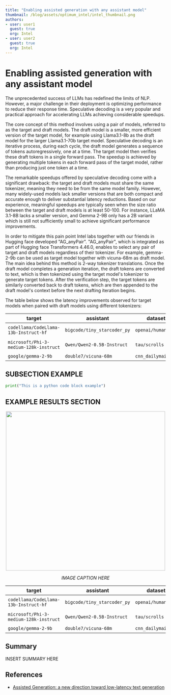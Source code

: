 ```yaml
---
title: "Enabling assisted generation with any assistant model"
thumbnail: /blog/assets/optimum_intel/intel_thumbnail.png
authors:
- user: user1
  guest: true
  org: Intel
- user: user2
  guest: true
  org: Intel
---
```


# Enabling assisted generation with any assistant model

The unprecedented success of LLMs has redefined the limits of NLP. However, a major challenge in their deployment is optimizing performance to reduce their response time.
Speculative decoding is a very popular and practical approach for accelerating LLMs achieving considerable speedups.
 
The core concept of this method involves using a pair of models, referred to as the target and draft models. The draft model is a smaller, more efficient version of the target model, for example using Llama3.1-8b as the draft model for the larger Llama3.1-70b target model.
Speculative decoding is an iterative process, during each cycle, the draft model generates a sequence of tokens autoregressively, one at a time. The target model then verifies these draft tokens in a single forward pass. The speedup is achieved by generating multiple tokens in each forward pass of the target model, rather than producing just one token at a time.

The remarkable speedups offered by speculative decoding come with a significant drawback: the target and draft models must share the same tokenizer, meaning they need to be from the same model family. However, many widely-used models lack smaller versions that are both compact and accurate enough to deliver substantial latency reductions. Based on our experience, meaningful speedups are typically seen when the size ratio between the target and draft models is at least 50-100. For instance, LLaMA 3.1-8B lacks a smaller version, and Gemma 2-9B only has a 2B variant which is still not sufficiently small to achieve significant performance improvements.
 
In order to mitigate this pain point Intel labs together with our friends in Hugging face developed "AG_anyPair". "AG_anyPair", which is integrated as part of Hugging face Transformers 4.46.0, enables to select any pair of target and draft models regardless of their tokenizer. For example, gemma-2-9b can be used as target model together with vicuna-68m as draft model. The main idea behind this method is 2-way tokenizer translations. Once the draft model completes a generation iteration, the draft tokens are converted to text, which is then tokenized using the target model's tokenizer to generate target tokens. After the verification step, the target tokens are similarly converted back to draft tokens, which are then appended to the draft model's context before the next drafting iteration begins.

The table below shows the latency improvements observed for target models when paired with draft models using different tokenizers:

| target | assistant | dataset | task | speedup |
|----------------------|---------------------|---------------------------|---------------------------|---------------------------|
| `codellama/CodeLlama-13b-Instruct-hf` | `bigcode/tiny_starcoder_py` | `openai/humaneval` | code generation | **2.01x** |
| `microsoft/Phi-3-medium-128k-instruct` | `Qwen/Qwen2-0.5B-Instruct`  | `tau/scrolls`   | long-context summarization | **1.65x** |
| `google/gemma-2-9b` | `double7/vicuna-68m`  | `cnn_dailymail`   | summarization | **1.72x** |

## SUBSECTION EXAMPLE

```python
print("This is a python code block example")
```

## EXAMPLE RESULTS SECTION
<p align="center">
    <img src="assets/178_setfit_optimum_intel/latency.png" width=500>
</p>
<p align="center">
    <em>IMAGE CAPTION HERE</em>
</p>

| target | assistant | dataset | task | speedup |
|----------------------|---------------------|---------------------------|---------------------------|---------------------------|
| `codellama/CodeLlama-13b-Instruct-hf` | `bigcode/tiny_starcoder_py` | `openai/humaneval` | code generation | **2.01x** |
| `microsoft/Phi-3-medium-128k-instruct` | `Qwen/Qwen2-0.5B-Instruct`  | `tau/scrolls`   | long-context summarization | **1.65x** |
| `google/gemma-2-9b` | `double7/vicuna-68m`  | `cnn_dailymail`   | summarization | **1.72x** |

## Summary

INSERT SUMMARY HERE

## References
- [Assisted Generation: a new direction toward low-latency text generation](https://huggingface.co/blog/assisted-generation)
